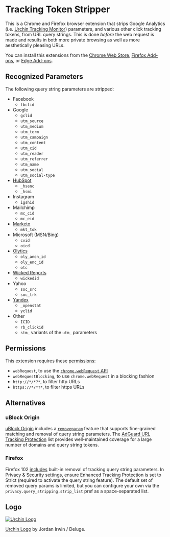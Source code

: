 # Tracking Token Stripper

This is a Chrome and Firefox browser extension that strips Google Analytics
(i.e. [Urchin Tracking Monitor][utm]) parameters, and various other click
tracking tokens, from URL query strings. This is done *before* the web request
is made and results in both more private browsing as well as more aesthetically
pleasing URLs.

You can install this extensions from the [Chrome Web Store][chrome-webstore],
[Firefox Add-ons][firefox-addons], or [Edge Add-ons][edge-addons].

## Recognized Parameters

The following query string parameters are stripped:

- Facebook
  - `fbclid`
- Google
  - `gclid`
  - `utm_source`
  - `utm_medium`
  - `utm_term`
  - `utm_campaign`
  - `utm_content`
  - `utm_cid`
  - `utm_reader`
  - `utm_referrer`
  - `utm_name`
  - `utm_social`
  - `utm_social-type`
- [HubSpot](https://www.hubspot.com/)
  - `_hsenc`
  - `_hsmi`
- Instagram
  - `igshid`
- Mailchimp
  - `mc_cid`
  - `mc_eid`
- [Marketo](https://www.marketo.com/)
  - `mkt_tok`
- Microsoft (MSN/Bing)
  - `cvid`
  - `oicd`
- [Olytics](https://main.omeda.com/knowledge-base/olytics-product-outline/)
  - `oly_anon_id`
  - `oly_enc_id`
  - `otc`
- [Wicked Reports](https://www.wickedreports.com/)
  - `wickedid`
- Yahoo
  - `soc_src`
  - `soc_trk`
- [Yandex](https://yandex.com/support/direct/statistics/)
  - `_openstat`
  - `yclid`
- Other
  - `ICID`
  - `rb_clickid`
  - `stm_` variants of the `utm_` parameters

## Permissions

This extension requires these [permissions][]:

 - `webRequest`, to use the [`chrome.webRequest` API][webRequest]
 - `webRequestBlocking`, to use `chrome.webRequest` in a blocking fashion
 - `http://*/*?*`, to filter http URLs
 - `https://*/*?*`, to filter https URLs

## Alternatives

### uBlock Origin

[uBlock Origin][ublock] includes a [`removeparam`][removeparam] feature that
supports fine-grained matching and removal of query string parameters. The
[AdGuard URL Tracking Protection][adguard] list provides well-maintained
coverage for a large number of domains and query string tokens.

[ublock]: https://github.com/gorhill/uBlock
[removeparam]: https://github.com/gorhill/uBlock/wiki/Static-filter-syntax#removeparam
[adguard]: https://github.com/AdguardTeam/AdguardFilters#adguard-filters

### Firefox

Firefox 102 [includes](https://bugzilla.mozilla.org/show_bug.cgi?id=1763660)
built-in removal of tracking query string parameters. In Privacy & Security
settings, ensure Enhanced Tracking Protection is set to Strict (required to
activate the query string feature). The default set of removed query params is
limited, but you can configure your own via the
`privacy.query_stripping.strip_list` pref as a space-separated list.

## Logo

[![Urchin Logo](icon-128.png "Urchin Logo")](http://www.openclipart.org/detail/69997)

[Urchin Logo](http://www.openclipart.org/detail/69997) by Jordan Irwin / Deluge.

[utm]: https://en.wikipedia.org/wiki/UTM_parameters
[chrome-webstore]: https://chrome.google.com/webstore/detail/kcpnkledgcbobhkgimpbmejgockkplob
[firefox-addons]: https://addons.mozilla.org/addon/utm-tracking-token-stripper/
[edge-addons]: https://microsoftedge.microsoft.com/addons/detail/mbhhijmdgnjdckplligicmjadcpndioj
[permissions]: https://developer.chrome.com/extensions/declare_permissions
[webRequest]: https://developer.chrome.com/extensions/webRequest
